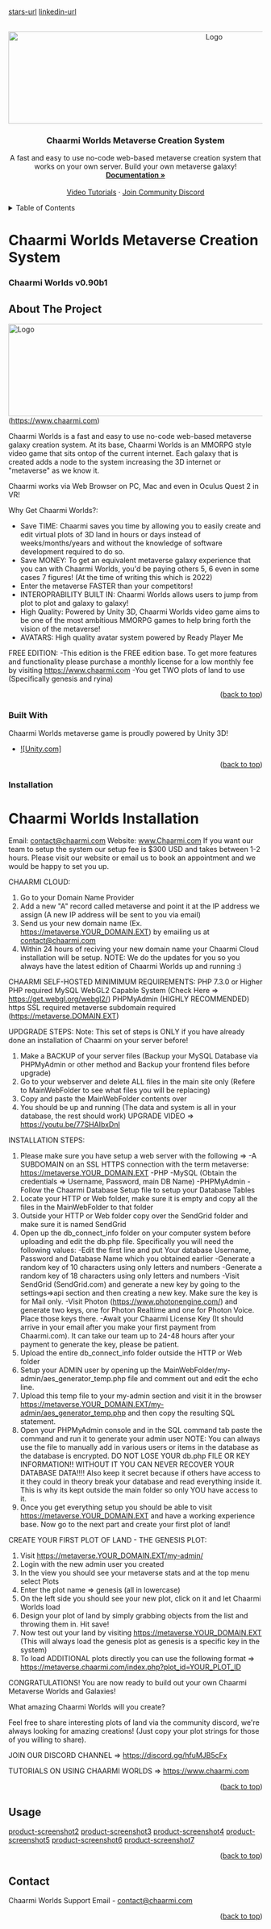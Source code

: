 <a name="readme-top"></a>

[stars-url]
[linkedin-url]

<!-- PROJECT LOGO -->
<br />
<div align="center">
  <a href="https://github.com/ChaarmiWorlds/ChaarmiWorlds">
    <img src="git_repo_data/chaarmi_git.jpg" alt="Logo" width="800" height="183">
  </a>

  <h3 align="center">Chaarmi Worlds Metaverse Creation System</h3>

  <p align="center">
    A fast and easy to use no-code web-based metaverse creation system that works on your own server. Build your own metaverse galaxy!
    <br />
    <a href="https://www.chaarmi.com/documentation"><strong>Documentation »</strong></a>
    <br />
    <br />
    <a href="https://www.youtube.com/channel/UCWiJR8FX1KlpwvghRn8CG-A">Video Tutorials</a>
    ·
    <a href="https://discord.gg/BWmF6ehZW5">Join Community Discord</a>
  </p>
</div>


<!-- TABLE OF CONTENTS -->
<details>
  <summary>Table of Contents</summary>
  <ol>
    <li>
      <a href="#about-the-project">About The Project</a>
      <ul>
        <li><a href="#built-with">Built With</a></li>
      </ul>
    </li>
    <li>
      <a href="#getting-started">Getting Started</a>
      <ul>
        <li><a href="#prerequisites">Prerequisites</a></li>
        <li><a href="#installation">Installation</a></li>
      </ul>
    </li>
    <li><a href="#usage">Usage</a></li>
    <li><a href="#roadmap">Roadmap</a></li>
    <li><a href="#license">License</a></li>
    <li><a href="#contact">Contact</a></li>
  </ol>
</details>

# Chaarmi Worlds Metaverse Creation System
### Chaarmi Worlds v0.90b1


<!-- ABOUT THE PROJECT -->
## About The Project

<img src="git_repo_data/screenshot1.jpg" alt="Logo" width="800" height="183"> (https://www.chaarmi.com)

Chaarmi Worlds is a fast and easy to use no-code web-based metaverse galaxy creation system. At its base, Chaarmi Worlds is an MMORPG style video game that sits ontop of the current internet. Each galaxy that is created adds a node to the system increasing the 3D internet or "metaverse" as we know it.

Chaarmi works via Web Browser on PC, Mac and even in Oculus Quest 2 in VR!

Why Get Chaarmi Worlds?:
* Save TIME: Chaarmi saves you time by allowing you to easily create and edit virtual plots of 3D land in hours or days instead of weeks/months/years and without the knowledge of software development required to do so.
* Save MONEY: To get an equivalent metaverse galaxy experience that you can with Chaarmi Worlds, you'd be paying others 5, 6 even in some cases 7 figures! (At the time of writing this which is 2022)
* Enter the metaverse FASTER than your competitors!
* INTEROPRABILITY BUILT IN: Chaarmi Worlds allows users to jump from plot to plot and galaxy to galaxy!
* High Quality: Powered by Unity 3D, Chaarmi Worlds video game aims to be one of the most ambitious MMORPG games to help bring forth the vision of the metaverse!
* AVATARS: High quality avatar system powered by Ready Player Me

FREE EDITION:
-This edition is the FREE edition base. To get more features and functionality please purchase a monthly license for a low monthly fee by visiting https://www.chaarmi.com
-You get TWO plots of land to use (Specifically genesis and ryina)

<p align="right">(<a href="#readme-top">back to top</a>)</p>


### Built With

Chaarmi Worlds metaverse game is proudly powered by Unity 3D!

* [![Unity.com]][Unity-url]

<p align="right">(<a href="#readme-top">back to top</a>)</p>



### Installation

Chaarmi Worlds Installation
===========================
Email: contact@chaarmi.com
Website: www.Chaarmi.com
If you want our team to setup the system our setup fee is $300 USD and takes between 1-2 hours.
Please visit our website or email us to book an appointment and we would be happy to set you up.

CHAARMI CLOUD:
1. Go to your Domain Name Provider
2. Add a new "A" record called metaverse and point it at the IP address we assign (A new IP address will be sent to you via email)
3. Send us your new domain name (Ex. https://metaverse.YOUR_DOMAIN.EXT) by emailing us at contact@chaarmi.com
4. Within 24 hours of reciving your new domain name your Chaarmi Cloud installation will be setup.
NOTE: We do the updates for you so you always have the latest edition of Chaarmi Worlds up and running :)

CHAARMI SELF-HOSTED MINIMIMUM REQUIREMENTS:
PHP 7.3.0 or Higher PHP required
MySQL
WebGL2 Capable System (Check Here => https://get.webgl.org/webgl2/)
PHPMyAdmin (HIGHLY RECOMMENDED)
https SSL required
metaverse subdomain required (https://metaverse.DOMAIN.EXT)

UPDGRADE STEPS:
Note: This set of steps is ONLY if you have already done an installation of Chaarmi on your server before!
1. Make a BACKUP of your server files (Backup your MySQL Database via PHPMyAdmin or other method and Backup your frontend files before upgrade)
2. Go to your webserver and delete ALL files in the main site only (Refere to MainWebFolder to see what files you will be replacing)
3. Copy and paste the MainWebFolder contents over
4. You should be up and running (The data and system is all in your database, the rest should work)
UPGRADE VIDEO => https://youtu.be/77SHAIbxDnI

INSTALLATION STEPS:
1. Please make sure you have setup a web server with the following =>
	-A SUBDOMAIN on an SSL HTTPS connection with the term metaverse:
	https://metaverse.YOUR_DOMAIN.EXT
	-PHP
	-MySQL (Obtain the credentials => Username, Password, main DB Name)
	-PHPMyAdmin
	-Follow the Chaarmi Database Setup file to setup your Database Tables
2. Locate your HTTP or Web folder, make sure it is empty and copy all the files in the MainWebFolder to that folder
3. Outside your HTTP or Web folder copy over the SendGrid folder and make sure it is named SendGrid
4. Open up the db_connect_info folder on your computer system before uploading and edit the db.php file. Specifically you will need the following values:
	-Edit the first line and put Your database Username, Password and Database Name which you obtained earlier
	-Generate a random key of 10 characters using only letters and numbers
	-Generate a random key of 18 characters using only letters and numbers
	-Visit SendGrid (SendGrid.com) and generate a new key by going to the settings=>api section and then creating a new key. Make sure the key is for Mail only.
	-Visit Photon (https://www.photonengine.com/) and generate two keys, one for Photon Realtime and one for Photon Voice. Place those keys there.
	-Await your Chaarmi License Key (It should arrive in your email after you make your first payment from Chaarmi.com). It can take our team up to 24-48 hours
	after your payment to generate the key, please be patient.
5. Upload the entire db_connect_info folder outside the HTTP or Web folder
6. Setup your ADMIN user by opening up the MainWebFolder/my-admin/aes_generator_temp.php file and comment out and edit the echo line.
7. Upload this temp file to your my-admin section and visit it in the browser https://metaverse.YOUR_DOMAIN.EXT/my-admin/aes_generator_temp.php and
then copy the resulting SQL statement.
8. Open your PHPMyAdmin console and in the SQL command tab paste the command and run it to generate your admin user
NOTE: You can always use the file to manually add in various users or items in the database as the database is encrypted. DO NOT LOSE YOUR
db.php FILE OR KEY INFORMATION!! WITHOUT IT YOU CAN NEVER RECOVER YOUR DATABASE DATA!!!! Also keep it secret because if others have access to it
they could in theory break your database and read everything inside it. This is why its kept outside the main folder so only YOU have access to it.
9. Once you get everything setup you should be able to visit https://metaverse.YOUR_DOMAIN.EXT and have a working experience base. Now go to the
next part and create your first plot of land!

CREATE YOUR FIRST PLOT OF LAND - THE GENESIS PLOT:
1. Visit https://metaverse.YOUR_DOMAIN.EXT/my-admin/
2. Login with the new admin user you created
3. In the view you should see your metaverse stats and at the top menu select Plots
4. Enter the plot name => genesis (all in lowercase)
5. On the left side you should see your new plot, click on it and let Chaarmi Worlds load
6. Design your plot of land by simply grabbing objects from the list and throwing them in. Hit save!
7. Now test out your land by visiting https://metaverse.YOUR_DOMAIN.EXT (This will always load the genesis plot as genesis is a specific key in the system)
8. To load ADDITIONAL plots directly you can use the following format => https://metaverse.chaarmi.com/index.php?plot_id=YOUR_PLOT_ID

CONGRATULATIONS! You are now ready to build out your own Chaarmi Metaverse Worlds and Galaxies!

What amazing Chaarmi Worlds will you create?

Feel free to share interesting plots of land via the community discord, we're always looking for amazing creations! (Just copy your plot
strings for those of you willing to share).

JOIN OUR DISCORD CHANNEL => https://discord.gg/hfuMJB5cFx

TUTORIALS ON USING CHAARMI WORLDS => https://www.chaarmi.com

<p align="right">(<a href="#readme-top">back to top</a>)</p>


<!-- USAGE EXAMPLES -->
## Usage

[product-screenshot2]
[product-screenshot3]
[product-screenshot4]
[product-screenshot5]
[product-screenshot6]
[product-screenshot7]

<p align="right">(<a href="#readme-top">back to top</a>)</p>


<!-- CONTACT -->
## Contact

Chaarmi Worlds Support Email - contact@chaarmi.com


<p align="right">(<a href="#readme-top">back to top</a>)</p>


<!-- MARKDOWN LINKS & IMAGES -->
<!-- https://www.markdownguide.org/basic-syntax/#reference-style-links -->
[linkedin-url]: https://www.linkedin.com/in/abhinavnavgupta/
[stars-url]: https://github.com/ChaarmiWorlds/ChaarmiWorlds/stargazers
[Unity-url]: https://www.unity.com/
[product-screenshot1]: git_repo_data/screenshot1.jpg
[product-screenshot2]: git_repo_data/screenshot2.jpg
[product-screenshot3]: git_repo_data/screenshot3.jpg
[product-screenshot4]: git_repo_data/screenshot4.jpg
[product-screenshot5]: git_repo_data/screenshot5.jpg
[product-screenshot6]: git_repo_data/screenshot6.jpg
[product-screenshot7]: git_repo_data/screenshot7.jpg

